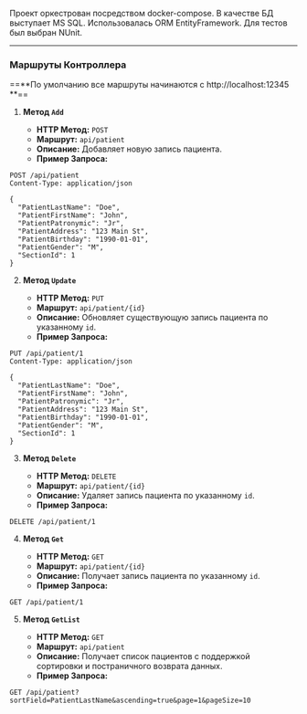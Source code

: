
Проект оркестрован посредством docker-compose.
В качестве БД выступает MS SQL.
Использовалась ORM EntityFramework.
Для тестов был выбран NUnit.

---
### Маршруты Контроллера


==**По умолчанию все маршруты начинаются с http://localhost:12345  **==

1. **Метод `Add`**
    
    - **HTTP Метод:** `POST`
    - **Маршрут:** `api/patient`
    - **Описание:** Добавляет новую запись пациента.
    - **Пример Запроса:**
```
POST /api/patient
Content-Type: application/json

{
  "PatientLastName": "Doe",
  "PatientFirstName": "John",
  "PatientPatronymic": "Jr",
  "PatientAddress": "123 Main St",
  "PatientBirthday": "1990-01-01",
  "PatientGender": "M",
  "SectionId": 1
}
```


2. **Метод `Update`**
    
    - **HTTP Метод:** `PUT`
    - **Маршрут:** `api/patient/{id}`
    - **Описание:** Обновляет существующую запись пациента по указанному `id`.
    - **Пример Запроса:**
```
PUT /api/patient/1
Content-Type: application/json

{
  "PatientLastName": "Doe",
  "PatientFirstName": "John",
  "PatientPatronymic": "Jr",
  "PatientAddress": "123 Main St",
  "PatientBirthday": "1990-01-01",
  "PatientGender": "M",
  "SectionId": 1
}
```
3. **Метод `Delete`**
    
    - **HTTP Метод:** `DELETE`
    - **Маршрут:** `api/patient/{id}`
    - **Описание:** Удаляет запись пациента по указанному `id`.
    - **Пример Запроса:**
```
DELETE /api/patient/1
```
        
4. **Метод `Get`**
    
    - **HTTP Метод:** `GET`
    - **Маршрут:** `api/patient/{id}`
    - **Описание:** Получает запись пациента по указанному `id`.
    - **Пример Запроса:**
```
GET /api/patient/1
```
5. **Метод `GetList`**
    
    - **HTTP Метод:** `GET`
    - **Маршрут:** `api/patient`
    - **Описание:** Получает список пациентов с поддержкой сортировки и постраничного возврата данных.
    - **Пример Запроса:**
```
GET /api/patient?sortField=PatientLastName&ascending=true&page=1&pageSize=10
```
    
